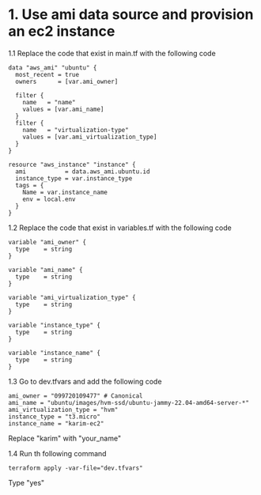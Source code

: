 # 1. Use ami data source and provision an ec2 instance

1.1 Replace the code that exist in main.tf with the following code
```
data "aws_ami" "ubuntu" {
  most_recent = true
  owners      = [var.ami_owner] 

  filter {
    name   = "name"
    values = [var.ami_name]
  }
  filter {
    name   = "virtualization-type"
    values = [var.ami_virtualization_type]
  }
}

resource "aws_instance" "instance" {
  ami           = data.aws_ami.ubuntu.id
  instance_type = var.instance_type
  tags = {
    Name = var.instance_name
    env = local.env
  }
}
```

1.2 Replace the code that exist in variables.tf with the following code
```
variable "ami_owner" {
  type    = string
}

variable "ami_name" {
  type    = string
}

variable "ami_virtualization_type" {
  type    = string
}

variable "instance_type" {
  type    = string
}

variable "instance_name" {
  type    = string
}
```


1.3 Go to dev.tfvars and add the following code
```
ami_owner = "099720109477" # Canonical  
ami_name = "ubuntu/images/hvm-ssd/ubuntu-jammy-22.04-amd64-server-*"
ami_virtualization_type = "hvm"
instance_type = "t3.micro"
instance_name = "karim-ec2"
```
Replace "karim" with "your_name"

1.4 Run th following command
```
terraform apply -var-file="dev.tfvars"
```
Type "yes"